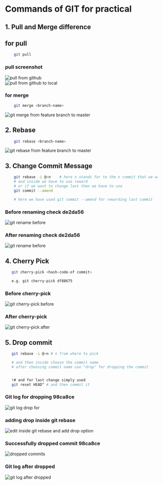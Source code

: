 <h1>Commands of GIT for practical </h1>

## 1. Pull and Merge difference
## for pull 

```bash
    git pull
```
### pull screenshot

<img src="images/pull_1.png" title="pull from github"/>
<br/>
<img src="images/pull_2.png" title="pull from github to local"/>


### for merge 
```bash
    git merge <branch-name>
```
<img src="images/git_merge.png" title="git merge from feature branch to master" />

<br />

## 2. Rebase

```bash
    git rebase <branch-name>
```
<img src="images/git_rebase.png" title="git rebase from feature branch to master" />



## 3. Change Commit Message

```bash
    git rebase -i @~n    # here n stands for to the n commit that we want to change
    # and inside we have to use reword
    # or if we want to change last then we have to use
    git commit --amend

    # here we have used git commit --amend for rewording last commit
```
<h3>Before renaming check de2da56 </h3>
<img src="images/git_rename_before.png" title="git rename before" />

<h3>After renaming check de2da56 </h3>
<img src="images/git_rename_after.png" title="git rename before" />

## 4. Cherry Pick


```bash
   git cherry-pick <hash-code-of commit>

   e.g. git cherry-pick df88675
```


<h3>Before cherry-pick  </h3>
<img src="images/git_cherry_pick_before.png" title="git cherry-pick before" />

<h3>After cherry-pick  </h3>
<img src="images/git_cherry_pick_after.png" title="git cherry-pick after" />



## 5. Drop commit


```bash
   git rebase -i @~n # n from where to pick

   # and then inside choose the commit name
   # after choosing commit name use "drop" for dropping the commit


   !# and for last change simply used
   git reset HEAD^ # and then commit it

```

<h3>Git log  for dropping 98ca8ce</h3>
<img src="images/git_drop_1.png" title="git log drop for " />

<h3>adding drop inside git rebase</h3>
<img src="images/git_drop_2.png" title="edit inside git rebase and add drop option" />

<h3>Successfully dropped commit 98ca8ce</h3>
<img src="images/git_drop_3.png" title="dropped commits" />

<h3>Git log after dropped</h3>
<img src="images/git_drop_5.png" title="git log after dropped " />



